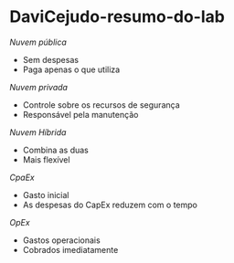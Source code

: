 # DaviCejudo-resumo-do-lab

*Nuvem pública*
- Sem despesas
- Paga apenas o que utiliza

*Nuvem privada*
- Controle sobre os recursos de segurança
- Responsável pela manutenção

*Nuvem Híbrida*
- Combina as duas
- Mais flexível


*CpaEx*
- Gasto inicial
- As despesas do CapEx reduzem com o tempo

*OpEx*
- Gastos operacionais
- Cobrados imediatamente


